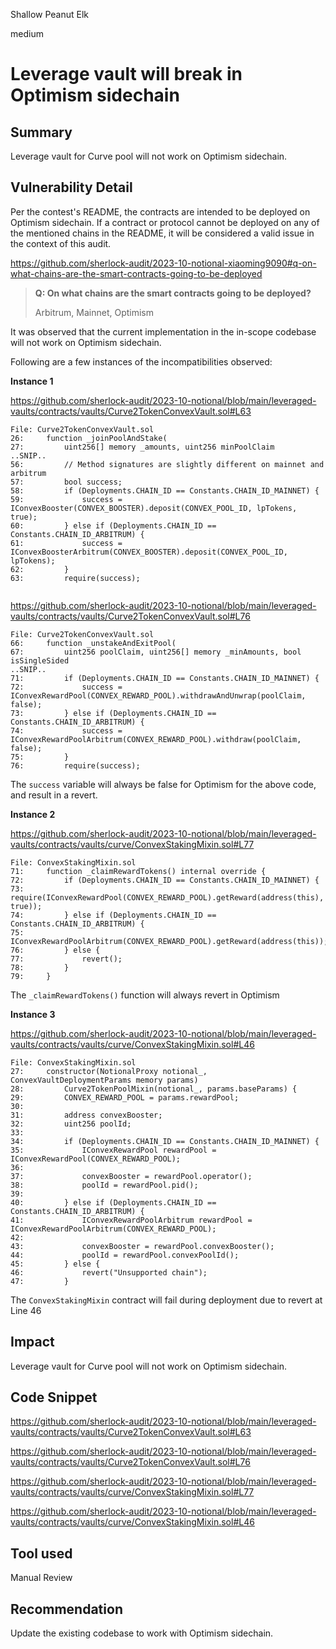 Shallow Peanut Elk

medium

# Leverage vault will break in Optimism sidechain

## Summary

Leverage vault for Curve pool will not work on Optimism sidechain.

## Vulnerability Detail

Per the contest's README, the contracts are intended to be deployed on Optimism sidechain. If a contract or protocol cannot be deployed on any of the mentioned chains in the README, it will be considered a valid issue in the context of this audit.

https://github.com/sherlock-audit/2023-10-notional-xiaoming9090#q-on-what-chains-are-the-smart-contracts-going-to-be-deployed

> **Q: On what chains are the smart contracts going to be deployed?**
>
> Arbitrum, Mainnet, Optimism

It was observed that the current implementation in the in-scope codebase will not work on Optimism sidechain.

Following are a few instances of the incompatibilities observed:

**Instance 1**

https://github.com/sherlock-audit/2023-10-notional/blob/main/leveraged-vaults/contracts/vaults/Curve2TokenConvexVault.sol#L63

```solidity
File: Curve2TokenConvexVault.sol
26:     function _joinPoolAndStake(
27:         uint256[] memory _amounts, uint256 minPoolClaim
..SNIP..
56:         // Method signatures are slightly different on mainnet and arbitrum
57:         bool success;
58:         if (Deployments.CHAIN_ID == Constants.CHAIN_ID_MAINNET) {
59:             success = IConvexBooster(CONVEX_BOOSTER).deposit(CONVEX_POOL_ID, lpTokens, true);
60:         } else if (Deployments.CHAIN_ID == Constants.CHAIN_ID_ARBITRUM) {
61:             success = IConvexBoosterArbitrum(CONVEX_BOOSTER).deposit(CONVEX_POOL_ID, lpTokens);
62:         }
63:         require(success);
​
```

https://github.com/sherlock-audit/2023-10-notional/blob/main/leveraged-vaults/contracts/vaults/Curve2TokenConvexVault.sol#L76

```solidity
File: Curve2TokenConvexVault.sol
66:     function _unstakeAndExitPool(
67:         uint256 poolClaim, uint256[] memory _minAmounts, bool isSingleSided
..SNIP..
71:         if (Deployments.CHAIN_ID == Constants.CHAIN_ID_MAINNET) {
72:             success = IConvexRewardPool(CONVEX_REWARD_POOL).withdrawAndUnwrap(poolClaim, false);
73:         } else if (Deployments.CHAIN_ID == Constants.CHAIN_ID_ARBITRUM) {
74:             success = IConvexRewardPoolArbitrum(CONVEX_REWARD_POOL).withdraw(poolClaim, false);
75:         }
76:         require(success);
```

The `success` variable will always be false for Optimism for the above code, and result in a revert.

**Instance 2**

https://github.com/sherlock-audit/2023-10-notional/blob/main/leveraged-vaults/contracts/vaults/curve/ConvexStakingMixin.sol#L77

```solidity
File: ConvexStakingMixin.sol
71:     function _claimRewardTokens() internal override {
72:         if (Deployments.CHAIN_ID == Constants.CHAIN_ID_MAINNET) {
73:             require(IConvexRewardPool(CONVEX_REWARD_POOL).getReward(address(this), true));
74:         } else if (Deployments.CHAIN_ID == Constants.CHAIN_ID_ARBITRUM) {
75:             IConvexRewardPoolArbitrum(CONVEX_REWARD_POOL).getReward(address(this));
76:         } else {
77:             revert();
78:         }
79:     }
```

The `_claimRewardTokens()` function will always revert in Optimism

**Instance 3**

https://github.com/sherlock-audit/2023-10-notional/blob/main/leveraged-vaults/contracts/vaults/curve/ConvexStakingMixin.sol#L46

```solidity
File: ConvexStakingMixin.sol
27:     constructor(NotionalProxy notional_, ConvexVaultDeploymentParams memory params) 
28:         Curve2TokenPoolMixin(notional_, params.baseParams) {
29:         CONVEX_REWARD_POOL = params.rewardPool;
30: 
31:         address convexBooster;
32:         uint256 poolId;
33: 
34:         if (Deployments.CHAIN_ID == Constants.CHAIN_ID_MAINNET) {
35:             IConvexRewardPool rewardPool = IConvexRewardPool(CONVEX_REWARD_POOL);
36: 
37:             convexBooster = rewardPool.operator();
38:             poolId = rewardPool.pid();
39: 
40:         } else if (Deployments.CHAIN_ID == Constants.CHAIN_ID_ARBITRUM) {
41:             IConvexRewardPoolArbitrum rewardPool = IConvexRewardPoolArbitrum(CONVEX_REWARD_POOL);
42: 
43:             convexBooster = rewardPool.convexBooster();
44:             poolId = rewardPool.convexPoolId();
45:         } else {
46:             revert("Unsupported chain");
47:         }
```

The `ConvexStakingMixin` contract will fail during deployment due to revert at Line 46

## Impact

Leverage vault for Curve pool will not work on Optimism sidechain.

## Code Snippet

https://github.com/sherlock-audit/2023-10-notional/blob/main/leveraged-vaults/contracts/vaults/Curve2TokenConvexVault.sol#L63

https://github.com/sherlock-audit/2023-10-notional/blob/main/leveraged-vaults/contracts/vaults/Curve2TokenConvexVault.sol#L76

https://github.com/sherlock-audit/2023-10-notional/blob/main/leveraged-vaults/contracts/vaults/curve/ConvexStakingMixin.sol#L77

https://github.com/sherlock-audit/2023-10-notional/blob/main/leveraged-vaults/contracts/vaults/curve/ConvexStakingMixin.sol#L46

## Tool used

Manual Review

## Recommendation

Update the existing codebase to work with Optimism sidechain.